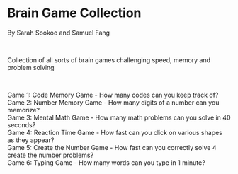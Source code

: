 # Brain Game Collection
By Sarah Sookoo and Samuel Fang

<br />

Collection of all sorts of brain games challenging speed, memory and problem solving

<br />

Game 1: Code Memory Game - How many codes can you keep track of?
<br />
Game 2: Number Memory Game - How many digits of a number can you memorize?
<br />
Game 3: Mental Math Game - How many math problems can you solve in 40 seconds?
<br />
Game 4: Reaction Time Game - How fast can you click on various shapes as they appear?
<br />
Game 5: Create the Number Game - How fast can you correctly solve 4 create the number problems?
<br />
Game 6: Typing Game - How many words can you type in 1 minute?
